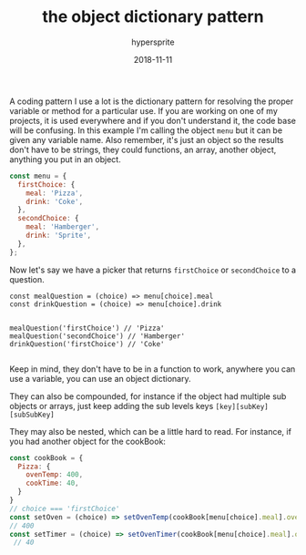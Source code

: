 ﻿---
author: "hypersprite"
title: "the object dictionary pattern"
date: "2018-11-11"
cover: "./images/hs-mg-7219.jpg"
category: "tech"
---


A coding pattern I use a lot is the dictionary pattern for resolving the proper variable or method for a particular use. If you are working on one of my projects, it is used everywhere and if you don't understand it, the code base will be confusing. In this example I'm calling the object `menu` but it can be given any variable name. Also remember, it's just an object so the results don't have to be strings, they could functions, an array, another object, anything you put in an object.


```js
const menu = {
  firstChoice: {
    meal: 'Pizza',
    drink: 'Coke',
  },
  secondChoice: {
    meal: 'Hamberger',
    drink: 'Sprite',
  },
};
```
Now let's say we have a picker that returns `firstChoice` or `secondChoice` to a question.


```
const mealQuestion = (choice) => menu[choice].meal
const drinkQuestion = (choice) => menu[choice].drink


mealQuestion('firstChoice') // 'Pizza'
mealQuestion('secondChoice') // 'Hamberger'
drinkQuestion('firstChoice') // 'Coke'


``` 


Keep in mind, they don't have to be in a function to work, anywhere you can use a variable, you can use an object dictionary.


They can also be compounded, for instance if the object had multiple sub objects or arrays, just keep adding the sub levels keys `[key][subKey][subSubKey]`


They may also be nested, which can be a little hard to read. For instance, if you had another object for the cookBook:


```js
const cookBook = {
  Pizza: {
    ovenTemp: 400,
    cookTime: 40,
  }
}
// choice === 'firstChoice'
const setOven = (choice) => setOvenTemp(cookBook[menu[choice].meal].ovenTemp);
// 400
const setTimer = (choice) => setOvenTimer(cookBook[menu[choice].meal].ovenTime);
 // 40


```